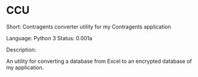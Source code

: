 # CCU

Short: Contragents converter utility for my Contragents application

Language: Python 3
Status: 0.001a

Description:

An utility for converting a database from Excel to an encrypted database of my application.

